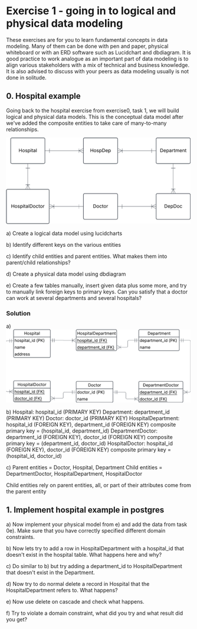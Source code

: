 # Exercise 1 - going in to logical and physical data modeling

These exercises are for you to learn fundamental concepts in data modeling. Many of them can be done with pen and paper, physical whiteboard or with an ERD software such as Lucidchart and dbdiagram. It is good practice to work analogue as an important part of data modeling is to align various stakeholders with a mix of technical and business knowledge. It is also advised to discuss with your peers as data modeling usually is not done in solitude.

## 0. Hospital example
Going back to the hospital exercise from exercise0, task 1, we will build logical and physical data models. This is the conceptual data model after we've added the composite entities to take care of many-to-many relationships.

<img src = "../../assets/conceptual_hospital_ex0_1.png" width=500>

a) Create a logical data model using lucidcharts

b) Identify different keys on the various entities

c) Identify child entities and parent entities. What makes them into parent/child relationships?

d) Create a physical data model using dbdiagram

e) Create a few tables manually, insert given data plus some more, and try to manually link foreign keys to primary keys. Can you satisfy that a doctor can work at several departments and several hospitals?

### Solution

a) 
<img src = "../../assets/logical_hospital.png" width=500>

b)
Hospital: hospital_id (PRIMARY KEY)
Department: department_id (PRIMARY KEY)
Doctor: doctor_id (PRIMARY KEY)
HospitalDepartment: hospital_id (FOREIGN KEY), department_id (FOREIGN KEY)
composite primary key = (hospital_id, department_id)
DepartmentDoctor: department_id (FOREIGN KEY), doctor_id (FOREIGN KEY)
composite primary key = (department_id, doctor_id)
HospitalDoctor: hospital_id (FOREIGN KEY), doctor_id (FOREIGN KEY)
composite primary key = (hospital_id, doctor_id)

c)
Parent entities = Doctor, Hospital, Department
Child entities = DepartmentDoctor, HospitalDepartment, HospitalDoctor

Child entities rely on parent entities, all, or part of their attributes come from the parent entity

## 1. Implement hospital example in postgres
a) Now implement your physical model from e) and add the data from task 0e). Make sure that you have correctly specified different domain constraints.

b) Now lets try to add a row in HospitalDepartment with a hospital_id that doesn't exist in the hospital table. What happens here and why?

c) Do similar to b) but try adding a department_id to HospitalDepartment that doesn't exist in the Department.

d) Now try to do normal delete a record in Hospital that the HospitalDepartment refers to. What happens?

e) Now use delete on cascade and check what happens.

f) Try to violate a domain constraint, what did you try and what result did you get?
